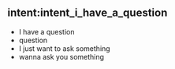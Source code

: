 ## intent:intent_i_have_a_question
- I have a question
- question
- I just want to ask something
- wanna ask you something